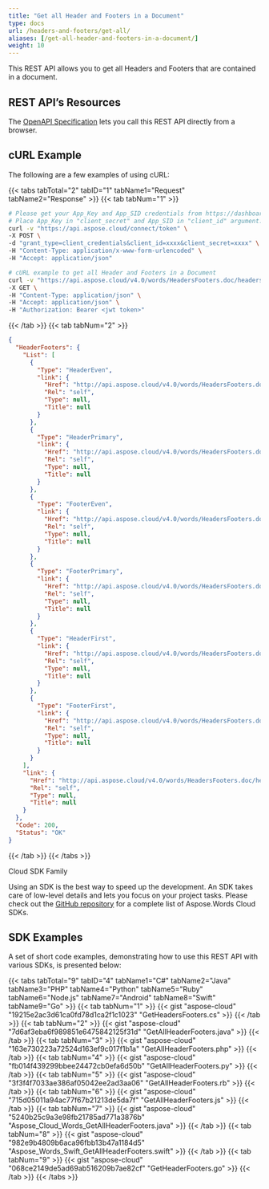 ```yaml
---
title: "Get all Header and Footers in a Document"
type: docs
url: /headers-and-footers/get-all/
aliases: [/get-all-header-and-footers-in-a-document/]
weight: 10
---
```


This REST API allows you to get all Headers and Footers that are contained in a document.

## REST API’s Resources

The [OpenAPI Specification](https://apireference.aspose.cloud/words/#/HeadersFooters/GetHeaderFooters) lets you call this REST API directly from a browser.

## cURL Example

The following are a few examples of using cURL:

{{< tabs tabTotal="2" tabID="1" tabName1="Request" tabName2="Response" >}}
{{< tab tabNum="1" >}}

```bash
# Please get your App_Key and App_SID credentials from https://dashboard.aspose.cloud/#/apps.
# Place App_Key in "client_secret" and App_SID in "client_id" argument.
curl -v "https://api.aspose.cloud/connect/token" \
-X POST \
-d "grant_type=client_credentials&client_id=xxxx&client_secret=xxxx" \
-H "Content-Type: application/x-www-form-urlencoded" \
-H "Accept: application/json"

# cURL example to get all Header and Footers in a Document
curl -v "https://api.aspose.cloud/v4.0/words/HeadersFooters.doc/headersfooters" \
-X GET \
-H "Content-Type: application/json" \
-H "Accept: application/json" \
-H "Authorization: Bearer <jwt token>"
```

{{< /tab >}}
{{< tab tabNum="2" >}}

```json
{
  "HeaderFooters": {
    "List": [
      {
        "Type": "HeaderEven",
        "link": {
          "Href": "http://api.aspose.cloud/v4.0/words/HeadersFooters.doc/sections/0/headersfooters/0",
          "Rel": "self",
          "Type": null,
          "Title": null
        }
      },
      {
        "Type": "HeaderPrimary",
        "link": {
          "Href": "http://api.aspose.cloud/v4.0/words/HeadersFooters.doc/sections/0/headersfooters/1",
          "Rel": "self",
          "Type": null,
          "Title": null
        }
      },
      {
        "Type": "FooterEven",
        "link": {
          "Href": "http://api.aspose.cloud/v4.0/words/HeadersFooters.doc/sections/0/headersfooters/2",
          "Rel": "self",
          "Type": null,
          "Title": null
        }
      },
      {
        "Type": "FooterPrimary",
        "link": {
          "Href": "http://api.aspose.cloud/v4.0/words/HeadersFooters.doc/sections/0/headersfooters/3",
          "Rel": "self",
          "Type": null,
          "Title": null
        }
      },
      {
        "Type": "HeaderFirst",
        "link": {
          "Href": "http://api.aspose.cloud/v4.0/words/HeadersFooters.doc/sections/0/headersfooters/4",
          "Rel": "self",
          "Type": null,
          "Title": null
        }
      },
      {
        "Type": "FooterFirst",
        "link": {
          "Href": "http://api.aspose.cloud/v4.0/words/HeadersFooters.doc/sections/0/headersfooters/5",
          "Rel": "self",
          "Type": null,
          "Title": null
        }
      }
    ],
    "link": {
      "Href": "http://api.aspose.cloud/v4.0/words/HeadersFooters.doc/headersfooters",
      "Rel": "self",
      "Type": null,
      "Title": null
    }
  },
  "Code": 200,
  "Status": "OK"
}
```

{{< /tab >}}
{{< /tabs >}}

Cloud SDK Family

Using an SDK is the best way to speed up the development. An SDK takes care of low-level details and lets you focus on your project tasks. Please check out the [GitHub repository](https://github.com/aspose-words-cloud) for a complete list of Aspose.Words Cloud SDKs.

## SDK Examples

A set of short code examples, demonstrating how to use this REST API with various SDKs, is presented below:

{{< tabs tabTotal="9" tabID="4" tabName1="C#" tabName2="Java" tabName3="PHP" tabName4="Python" tabName5="Ruby" tabName6="Node.js" tabName7="Android" tabName8="Swift" tabName9="Go" >}}
{{< tab tabNum="1" >}}
{{< gist "aspose-cloud" "19215e2ac3d61ca0fd78d1ca2f1c1023" "GetHeadersFooters.cs" >}}
{{< /tab >}}
{{< tab tabNum="2" >}}
{{< gist "aspose-cloud" "7d6af3eba6f989851e6475842125f31d" "GetAllHeaderFooters.java" >}}
{{< /tab >}}
{{< tab tabNum="3" >}}
{{< gist "aspose-cloud" "163e730223a72524d163ef9c017f1b1a" "GetAllHeaderFooters.php" >}}
{{< /tab >}}
{{< tab tabNum="4" >}}
{{< gist "aspose-cloud" "fb014f439299bbee24472cb0efa6d50b" "GetAllHeaderFooters.py" >}}
{{< /tab >}}
{{< tab tabNum="5" >}}
{{< gist "aspose-cloud" "3f3f4f7033ae386af05042ee2ad3aa06" "GetAllHeaderFooters.rb" >}}
{{< /tab >}}
{{< tab tabNum="6" >}}
{{< gist "aspose-cloud" "715d05011a94ac77f67b21213de5da7f" "GetAllHeaderFooters.js" >}}
{{< /tab >}}
{{< tab tabNum="7" >}}
{{< gist "aspose-cloud" "5240b25c9a3e98fb21785ad771a3876b" "Aspose_Cloud_Words_GetAllHeaderFooters.java" >}}
{{< /tab >}}
{{< tab tabNum="8" >}}
{{< gist "aspose-cloud" "982e9b4809b6aca96fbb13b47a1184d5" "Aspose_Words_Swift_GetAllHeaderFooters.swift" >}}
{{< /tab >}}
{{< tab tabNum="9" >}}
{{< gist "aspose-cloud" "068ce2149de5ad69ab516209b7ae82cf" "GetHeaderFooters.go" >}}
{{< /tab >}}
{{< /tabs >}}
